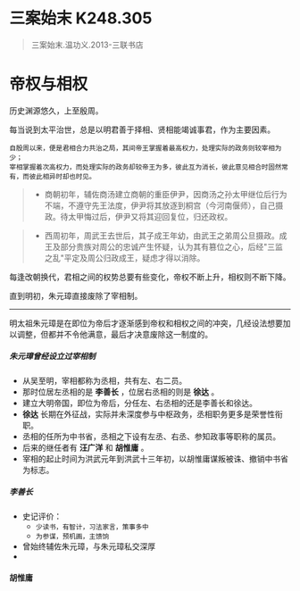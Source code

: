 # 三案始末 K248.305

> 三案始末.温功义.2013-三联书店

# 帝权与相权

历史渊源悠久，上至殷周。

每当说到太平治世，总是以明君善于择相、贤相能竭诚事君，作为主要因素。

```
自殷周以来，便是君相合力共治之局，其间帝王掌握着最高权力，处理实际的政务则较宰相为少；
宰相掌握着次高权力，而处理实际的政务却较帝王为多，彼此互为消长，彼此意见相合时固然常有，而彼此相异时却也时见。
```

> - 商朝初年，辅佐商汤建立商朝的重臣伊尹，因商汤之孙太甲继位后行为不端，不遵守先王法度，伊尹将其放逐到桐宫（今河南偃师），自己摄政。待太甲悔过后，伊尹又将其迎回复位，归还政权。  
  
> - 西周初年，周武王去世后，其子成王年幼，由武王之弟周公旦摄政。成王及部分贵族对周公的忠诚产生怀疑，认为其有篡位之心，后经"三监之乱"平定及周公归政成王，疑虑才得以消除。

每逢改朝换代，君相之间的权势总要有些变化，帝权不断上升，相权则不断下降。

直到明初，朱元璋直接废除了宰相制。

---

明太祖朱元璋是在即位为帝后才逐渐感到帝权和相权之间的冲突，几经设法想要加以调整，但都并不令他满意，最后才决意废除这一制度的。

##### 朱元璋曾经设立过宰相制
- 从吴至明，宰相都称为丞相，共有左、右二员。
- 那时位居左丞相的是 **李善长** ，位居右丞相的则是 **徐达** 。
- 建立大明帝国，即位为帝后，分任左、右丞相的还是李善长和徐达。
-  **徐达** 长期在外征战，实际并未深度参与中枢政务，丞相职务更多是荣誉性衔职。
- 丞相的任所为中书省，丞相之下设有左丞、右丞、参知政事等职称的属员。
- 后来的继任者有 **汪广洋** 和 **胡惟庸** 。
- 宰相的起止时间为洪武元年到洪武十三年初，以胡惟庸谋叛被诛、撤销中书省为标志。

##### **李善长**
- 史记评价：
	- `少读书，有智计，习法家言，策事多中`
	- `为参谋，预机画，主馈饷`
- 曾始终辅佐朱元璋，与朱元璋私交深厚
- 

#### 胡惟庸